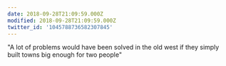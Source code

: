 ```yaml
---
date: 2018-09-28T21:09:59.000Z
modified: 2018-09-28T21:09:59.000Z
twitter_id: '1045788736582307845'
---
```


  "A lot of problems would have been solved in the old west if they simply built towns big enough for two people"
